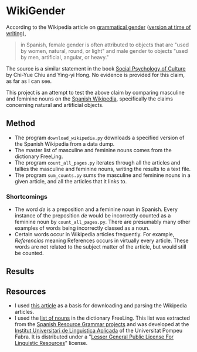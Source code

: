 # WikiGender

According to the Wikipedia article on [grammatical gender](https://en.wikipedia.org/wiki/Grammatical_gender) ([version at time of writing](https://en.wikipedia.org/w/index.php?title=Grammatical_gender&oldid=980781158)),
> in Spanish, female gender is often attributed to objects that are "used by women, natural, round, or light" and male gender to objects "used by men, artificial, angular, or heavy."

The source is a similar statement in the book [Social Psychology of Culture](https://books.google.com/books?id=8xVdAgAAQBAJ&pg=PA120) by Chi-Yue Chiu and Ying-yi Hong.
No evidence is provided for this claim, as far as I can see.

This project is an attempt to test the above claim by comparing masculine and feminine nouns on the [Spanish Wikipedia](https://es.wikipedia.org/wiki/Wikipedia:Portada), specifically the claims concerning natural and artificial objects.

## Method

* The program `download_wikipedia.py` downloads a specified version of the Spanish Wikipedia from a data dump.
* The master list of masculine and feminine nouns comes from the dictionary FreeLing.
* The program `count_all_pages.py` iterates through all the articles and tallies the masculine and feminine nouns, writing the results to a text file.
* The program `sum_counts.py` sums the masculine and feminine nouns in a given article, and all the articles that it links to.

### Shortcomings

* The word *de* is a preposition and a feminine noun in Spanish.
  Every instance of the preposition *de* would be incorrectly counted as a feminine noun by `count_all_pages.py`.
  There are presumably many other examples of words being incorrectly classed as a noun.
* Certain words occur in Wikipedia articles frequently.
  For example, *Referencias* meaning References occurs in virtually every article.
  These words are not related to the subject matter of the article, but would still be counted.

## Results



## Resources

* I used [this article](https://towardsdatascience.com/wikipedia-data-science-working-with-the-worlds-largest-encyclopedia-c08efbac5f5c) as a basis for downloading and parsing the Wikipedia articles.
* I used the [list of nouns](https://raw.githubusercontent.com/TALP-UPC/FreeLing/master/data/es/dictionary/entries/MM.nom) in the dictionary FreeLing.
This list was extracted from the [Spanish Resource Grammar projects](http://www.upf.edu/pdi/iula/montserrat.marimon/srg.html) and was developed at the [Institut Universitari de Linguistica Aplicada](http://www.iula.upf.edu) of the Universitat Pompeu Fabra.
It is distributed under a "[Lesser General Public License For Linguistic Resources](https://github.com/TALP-UPC/FreeLing/blob/master/LICENSES/LGPLLR.license)" license.

